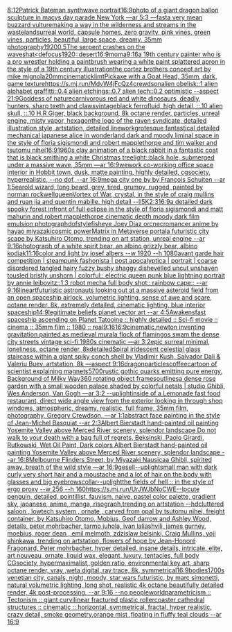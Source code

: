 [8:12](https://www.ebank.nz/aiartgenerator?category=8%3A12)[Patrick Bateman synthwave portrait](https://www.ebank.nz/aiartgenerator?category=Patrick%20Bateman%20synthwave%20portrait)[16:9](https://www.ebank.nz/aiartgenerator?category=16%3A9)[photo of a giant dragon ballon sculpture in macys day parade New York —ar 5:3 —fast](https://www.ebank.nz/aiartgenerator?category=photo%20of%20a%20giant%20dragon%20ballon%20sculpture%20in%20macys%20day%20parade%20New%20York%20%E2%80%94ar%205%3A3%20%E2%80%94fast)[a very mean buzzard vulture](https://www.ebank.nz/aiartgenerator?category=a%20very%20mean%20buzzard%20vulture)[making a way in the wilderness and streams in the wasteland](https://www.ebank.nz/aiartgenerator?category=making%20a%20way%20in%20the%20wilderness%20and%20streams%20in%20the%20wasteland)[surreal world, capsule homes, zero gravity, pink vines, green vines, particles, beautiful, large space, dreamy, 35mm photography](https://www.ebank.nz/aiartgenerator?category=surreal%20world%2C%20capsule%20homes%2C%20zero%20gravity%2C%20pink%20vines%2C%20green%20vines%2C%20particles%2C%20beautiful%2C%20large%20space%2C%20dreamy%2C%2035mm%20photography)[1920](https://www.ebank.nz/aiartgenerator?category=1920)[0.5](https://www.ebank.nz/aiartgenerator?category=0.5)[The serpent crashes on the waves](https://www.ebank.nz/aiartgenerator?category=The%20serpent%20crashes%20on%20the%20waves)[hat](https://www.ebank.nz/aiartgenerator?category=hat)[<defocus](https://www.ebank.nz/aiartgenerator?category=%3Cdefocus)[1920](https://www.ebank.nz/aiartgenerator?category=1920)[::](https://www.ebank.nz/aiartgenerator?category=%3A%3A)[desert](https://www.ebank.nz/aiartgenerator?category=desert)[16:9](https://www.ebank.nz/aiartgenerator?category=16%3A9)[moma](https://www.ebank.nz/aiartgenerator?category=moma)[9:16](https://www.ebank.nz/aiartgenerator?category=9%3A16)[a 19th century painter who is a pro wrestler holding a paintbrush wearing a white paint splattered apron in the style of a 19th century illustration](https://www.ebank.nz/aiartgenerator?category=a%2019th%20century%20painter%20who%20is%20a%20pro%20wrestler%20holding%20a%20paintbrush%20wearing%20a%20white%20paint%20splattered%20apron%20in%20the%20style%20of%20a%2019th%20century%20illustration)[the cortez brothers concept art by mike mignola](https://www.ebank.nz/aiartgenerator?category=the%20cortez%20brothers%20concept%20art%20by%20mike%20mignola)[20mm](https://www.ebank.nz/aiartgenerator?category=20mm)[cinematic](https://www.ebank.nz/aiartgenerator?category=cinematic)[klimt](https://www.ebank.nz/aiartgenerator?category=klimt)[Pickaxe with a Goat Head, 35mm, dark, game texture](https://www.ebank.nz/aiartgenerator?category=Pickaxe%20with%20a%20Goat%20Head%2C%2035mm%2C%20dark%2C%20game%20texture)[<https://s.mj.run/MdvW4jFcQz4>](https://www.ebank.nz/aiartgenerator?category=%3Chttps%3A//s.mj.run/MdvW4jFcQz4%3E)[crewdson](https://www.ebank.nz/aiartgenerator?category=crewdson)[alien obelisk::1 alien alphabet graffitti::0.4 alien etchings::0.7 alien tech::0.2 optimistic --aspect 21:9](https://www.ebank.nz/aiartgenerator?category=alien%20obelisk%3A%3A1%20alien%20alphabet%20graffitti%3A%3A0.4%20alien%20etchings%3A%3A0.7%20alien%20tech%3A%3A0.2%20optimistic%20--aspect%2021%3A9)[Goddess of nature](https://www.ebank.nz/aiartgenerator?category=Goddess%20of%20nature)[carnivorous red and white dinosaurs, deadly, hunters, sharp teeth and claws](https://www.ebank.nz/aiartgenerator?category=carnivorous%20red%20and%20white%20dinosaurs%2C%20deadly%2C%20hunters%2C%20sharp%20teeth%20and%20claws)[vintage](https://www.ebank.nz/aiartgenerator?category=vintage)[black ferrofluid, high detail, ::.10 alien skull, ::.10 H.R Giger, black background, 8k octane render, particles, unreal engine, misty vapor, hexagon](https://www.ebank.nz/aiartgenerator?category=black%20ferrofluid%2C%20high%20detail%2C%20%3A%3A.10%20alien%20skull%2C%20%3A%3A.10%20H.R%20Giger%2C%20black%20background%2C%208k%20octane%20render%2C%20particles%2C%20unreal%20engine%2C%20misty%20vapor%2C%20hexagon)[the logo of the raven syndicate, detailed illustration style, artstation, detailed linework](https://www.ebank.nz/aiartgenerator?category=the%20logo%20of%20the%20raven%20syndicate%2C%20detailed%20illustration%20style%2C%20artstation%2C%20detailed%20linework)[grotesque fantastical detailed mechanical japanese alice in wonderland dark and moody liminal space in the style of floria sigismondi and robert mapplethorpe and tim walker and tsutomu nihei](https://www.ebank.nz/aiartgenerator?category=grotesque%20fantastical%20detailed%20mechanical%20japanese%20alice%20in%20wonderland%20dark%20and%20moody%20liminal%20space%20in%20the%20style%20of%20floria%20sigismondi%20and%20robert%20mapplethorpe%20and%20tim%20walker%20and%20tsutomu%20nihei)[16:9](https://www.ebank.nz/aiartgenerator?category=16%3A9)[1960s clay animation of a black rabbit in a fantastic coat that is black smithing a white Christmas tree](https://www.ebank.nz/aiartgenerator?category=1960s%20clay%20animation%20of%20a%20black%20rabbit%20in%20a%20fantastic%20coat%20that%20is%20black%20smithing%20a%20white%20Christmas%20tree)[light::](https://www.ebank.nz/aiartgenerator?category=light%3A%3A)[black hole, submerged under a massive wave, 35mm —ar 16:9](https://www.ebank.nz/aiartgenerator?category=black%20hole%2C%20submerged%20under%20a%20massive%20wave%2C%2035mm%20%E2%80%94ar%2016%3A9)[wework co-working office space interior in Hobbit town, dusk, matte painting, highly detailed, cgsociety, hyperrealistic, --no dof, --ar 16:9](https://www.ebank.nz/aiartgenerator?category=wework%20co-working%20office%20space%20interior%20in%20Hobbit%20town%2C%20dusk%2C%20matte%20painting%2C%20highly%20detailed%2C%20cgsociety%2C%20hyperrealistic%2C%20--no%20dof%2C%20--ar%2016%3A9)[mega city one by by François Schuiten --ar 1:5](https://www.ebank.nz/aiartgenerator?category=mega%20city%20one%20by%20by%20Fran%C3%A7ois%20Schuiten%20--ar%201%3A5)[ear](https://www.ebank.nz/aiartgenerator?category=ear)[old wizard, long beard, grey, tired, grumpy, rugged, painted by norman rockwell](https://www.ebank.nz/aiartgenerator?category=old%20wizard%2C%20long%20beard%2C%20grey%2C%20tired%2C%20grumpy%2C%20rugged%2C%20painted%20by%20norman%20rockwell)[queen](https://www.ebank.nz/aiartgenerator?category=queen)[Vortex of War, crystal, in the style of craig mullins and ruan jia and quentin mabille, high detail --ll](https://www.ebank.nz/aiartgenerator?category=Vortex%20of%20War%2C%20crystal%2C%20in%20the%20style%20of%20craig%20mullins%20and%20ruan%20jia%20and%20quentin%20mabille%2C%20high%20detail%20--ll)[5K](https://www.ebank.nz/aiartgenerator?category=5K)[2:3](https://www.ebank.nz/aiartgenerator?category=2%3A3)[16:9](https://www.ebank.nz/aiartgenerator?category=16%3A9)[a detailed dark spooky forest infront of full eclipse in the style of floria sigismondi and matt mahurin and robert mapplethorpe cinematic depth moody dark film emulsion photograph](https://www.ebank.nz/aiartgenerator?category=a%20detailed%20dark%20spooky%20forest%20infront%20of%20full%20eclipse%20in%20the%20style%20of%20floria%20sigismondi%20and%20matt%20mahurin%20and%20robert%20mapplethorpe%20cinematic%20depth%20moody%20dark%20film%20emulsion%20photograph)[dof](https://www.ebank.nz/aiartgenerator?category=dof)[style](https://www.ebank.nz/aiartgenerator?category=style)[fisheye Joey Diaz orc](https://www.ebank.nz/aiartgenerator?category=fisheye%20Joey%20Diaz%20orc)[necromancer anime by hayao miyazaki](https://www.ebank.nz/aiartgenerator?category=necromancer%20anime%20by%20hayao%20miyazaki)[cosmic power](https://www.ebank.nz/aiartgenerator?category=cosmic%20power)[Matrix in Metaverse portal](https://www.ebank.nz/aiartgenerator?category=Matrix%20in%20Metaverse%20portal)[a futuristic city scape by Katsuhiro Otomo, trending on art station, unreal engine --ar 9:16](https://www.ebank.nz/aiartgenerator?category=a%20futuristic%20city%20scape%20by%20Katsuhiro%20Otomo%2C%20trending%20on%20art%20station%2C%20unreal%20engine%20--ar%209%3A16)[photograph of a white spirit bear, an albino grizzly bear, albino kodiak](https://www.ebank.nz/aiartgenerator?category=photograph%20of%20a%20white%20spirit%20bear%2C%20an%20albino%20grizzly%20bear%2C%20albino%20kodiak)[11:16](https://www.ebank.nz/aiartgenerator?category=11%3A16)[color and light by josef albers --w 1920 --h 1080](https://www.ebank.nz/aiartgenerator?category=color%20and%20light%20by%20josef%20albers%20--w%201920%20--h%201080)[avant garde hair competition | steampunk fashonista | post apocalyptica | portrait | coarse disordered tangled hairy fuzzy bushy shaggy dishevelled uncut unshaven tousled bristly unshorn | colorful:: electric queen punk blue lightning portrait by annie leibovitz::1.3 robot mecha full body shot:: rainbow cape:: --ar 9:16](https://www.ebank.nz/aiartgenerator?category=avant%20garde%20hair%20competition%20%7C%20steampunk%20fashonista%20%7C%20post%20apocalyptica%20%7C%20portrait%20%7C%20coarse%20disordered%20tangled%20hairy%20fuzzy%20bushy%20shaggy%20dishevelled%20uncut%20unshaven%20tousled%20bristly%20unshorn%20%7C%20colorful%3A%3A%20electric%20queen%20punk%20blue%20lightning%20portrait%20by%20annie%20leibovitz%3A%3A1.3%20robot%20mecha%20full%20body%20shot%3A%3A%20rainbow%20cape%3A%3A%20--ar%209%3A16)[lineart](https://www.ebank.nz/aiartgenerator?category=lineart)[futuristic astronauts looking out at a massive asteroid field from an open spaceship airlock, volumetric lighting, sense of awe and scare, octane render, 8k, extremely detailed, cinematic lighting, blue interior spaceship](https://www.ebank.nz/aiartgenerator?category=futuristic%20astronauts%20looking%20out%20at%20a%20massive%20asteroid%20field%20from%20an%20open%20spaceship%20airlock%2C%20volumetric%20lighting%2C%20sense%20of%20awe%20and%20scare%2C%20octane%20render%2C%208k%2C%20extremely%20detailed%2C%20cinematic%20lighting%2C%20blue%20interior%20spaceship)[14:9](https://www.ebank.nz/aiartgenerator?category=14%3A9)[legitimate beliefs planet vector art --ar 4:5](https://www.ebank.nz/aiartgenerator?category=legitimate%20beliefs%20planet%20vector%20art%20--ar%204%3A5)[Awakens](https://www.ebank.nz/aiartgenerator?category=Awakens)[fast spaceship ascending on Planet Tatooine :: highly detailed :: Sci-fi movie :: cinema :: 35mm film :: 1980 :: real](https://www.ebank.nz/aiartgenerator?category=fast%20spaceship%20ascending%20on%20Planet%20Tatooine%20%3A%3A%20highly%20detailed%20%3A%3A%20Sci-fi%20movie%20%3A%3A%20cinema%20%3A%3A%2035mm%20film%20%3A%3A%201980%20%3A%3A%20real)[9:16](https://www.ebank.nz/aiartgenerator?category=9%3A16)[16:9](https://www.ebank.nz/aiartgenerator?category=16%3A9)[cinematic,](https://www.ebank.nz/aiartgenerator?category=cinematic%2C)[newton inventing gravitation painted as medieval mural](https://www.ebank.nz/aiartgenerator?category=newton%20inventing%20gravitation%20painted%20as%20medieval%20mural)[a flock of flamingos swam the dense city streets vintage sci-fi 1980s cinematic —ar 3:2](https://www.ebank.nz/aiartgenerator?category=a%20flock%20of%20flamingos%20swam%20the%20dense%20city%20streets%20vintage%20sci-fi%201980s%20cinematic%20%E2%80%94ar%203%3A2)[epic surreal minimal, loneliness, octane render, 8k](https://www.ebank.nz/aiartgenerator?category=epic%20surreal%20minimal%2C%20loneliness%2C%20octane%20render%2C%208k)[detailed](https://www.ebank.nz/aiartgenerator?category=detailed)[Spiral iridescent celestial glass staircase within a giant spiky conch shell by Vladimir Kush, Salvador Dali & Valeriu Buev, artstation, 8k —aspect 9:16](https://www.ebank.nz/aiartgenerator?category=Spiral%20iridescent%20celestial%20glass%20staircase%20within%20a%20giant%20spiky%20conch%20shell%20by%20Vladimir%20Kush%2C%20Salvador%20Dali%20%26%20Valeriu%20Buev%2C%20artstation%2C%208k%20%E2%80%94aspect%209%3A16)[dragon](https://www.ebank.nz/aiartgenerator?category=dragon)[particles](https://www.ebank.nz/aiartgenerator?category=particles)[coffee](https://www.ebank.nz/aiartgenerator?category=coffee)[cartoon of scientist explaining magnets](https://www.ebank.nz/aiartgenerator?category=cartoon%20of%20scientist%20explaining%20magnets)[5700](https://www.ebank.nz/aiartgenerator?category=5700)[rustic gothic quarks emitting pure energy. Background of Milky Way](https://www.ebank.nz/aiartgenerator?category=rustic%20gothic%20quarks%20emitting%20pure%20energy.%20Background%20of%20Milky%20Way)[360 rotating object frames](https://www.ebank.nz/aiartgenerator?category=360%20rotating%20object%20frames)[outlines](https://www.ebank.nz/aiartgenerator?category=outlines)[a dense rose garden with a small wooden palace shaded by colorful petals | studio Ghibli, Wes Anderson, Van Gogh —ar 3:2 --uplight](https://www.ebank.nz/aiartgenerator?category=a%20dense%20rose%20garden%20with%20a%20small%20wooden%20palace%20shaded%20by%20colorful%20petals%20%7C%20studio%20Ghibli%2C%20Wes%20Anderson%2C%20Van%20Gogh%20%E2%80%94ar%203%3A2%20--uplight)[inside of a Lemonade fast food restaurant, direct wide angle view from the exterior looking in through shop windows, atmospheric, dreamy, realistic, full frame, 35mm film, photography, Gregory Crewdson, —ar 1:1](https://www.ebank.nz/aiartgenerator?category=inside%20of%20a%20Lemonade%20fast%20food%20restaurant%2C%20direct%20wide%20angle%20view%20from%20the%20exterior%20looking%20in%20through%20shop%20windows%2C%20atmospheric%2C%20dreamy%2C%20realistic%2C%20full%20frame%2C%2035mm%20film%2C%20photography%2C%20Gregory%20Crewdson%2C%20%E2%80%94ar%201%3A1)[abstract face painting in the style of Jean-Michel Basquiat --ar 2:3](https://www.ebank.nz/aiartgenerator?category=abstract%20face%20painting%20in%20the%20style%20of%20Jean-Michel%20Basquiat%20--ar%202%3A3)[Albert Bierstadt hand-painted oil painting Yosemite Valley above Merced River scenery, splendor landscape Do not walk to your death with a bag full of regrets, Beksinski, Paolo Girardi, Rutkowski, Wet Oil Paint, Dark colors Albert Bierstadt hand-painted oil painting Yosemite Valley above Merced River scenery, splendor landscape --ar 16:8](https://www.ebank.nz/aiartgenerator?category=Albert%20Bierstadt%20hand-painted%20oil%20painting%20Yosemite%20Valley%20above%20Merced%20River%20scenery%2C%20splendor%20landscape%20Do%20not%20walk%20to%20your%20death%20with%20a%20bag%20full%20of%20regrets%2C%20Beksinski%2C%20Paolo%20Girardi%2C%20Rutkowski%2C%20Wet%20Oil%20Paint%2C%20Dark%20colors%20Albert%20Bierstadt%20hand-painted%20oil%20painting%20Yosemite%20Valley%20above%20Merced%20River%20scenery%2C%20splendor%20landscape%20--ar%2016%3A8)[Melbourne Flinders Street, by Miyazaki Nausicaa Ghibli, spirited away, breath of the wild style —ar 16:9](https://www.ebank.nz/aiartgenerator?category=Melbourne%20Flinders%20Street%2C%20by%20Miyazaki%20Nausicaa%20Ghibli%2C%20spirited%20away%2C%20breath%20of%20the%20wild%20style%20%E2%80%94ar%2016%3A9)[gesell](https://www.ebank.nz/aiartgenerator?category=gesell)[--uplight](https://www.ebank.nz/aiartgenerator?category=--uplight)[small man with dark curly very short hair and a moustache and a lot of hair on the body with glasses and big eyebrows](https://www.ebank.nz/aiartgenerator?category=small%20man%20with%20dark%20curly%20very%20short%20hair%20and%20a%20moustache%20and%20a%20lot%20of%20hair%20on%20the%20body%20with%20glasses%20and%20big%20eyebrows)[collar](https://www.ebank.nz/aiartgenerator?category=collar)[--uplight](https://www.ebank.nz/aiartgenerator?category=--uplight)[the fields of hell :: in the style of ergo proxy --w 256 --h 160](https://www.ebank.nz/aiartgenerator?category=the%20fields%20of%20hell%20%3A%3A%20in%20the%20style%20of%20ergo%20proxy%20--w%20256%20--h%20160)[<https://s.mj.run/UrJWJbNoCWE>](https://www.ebank.nz/aiartgenerator?category=%3Chttps%3A//s.mj.run/UrJWJbNoCWE%3E)[--lp](https://www.ebank.nz/aiartgenerator?category=--lp)[cute penguin, detailed, pointillist, fauvism, naive, pastel color palette, gradient sky, japanese, anime, manga, risograph,trending on artstation --hd](https://www.ebank.nz/aiartgenerator?category=cute%20penguin%2C%20detailed%2C%20pointillist%2C%20fauvism%2C%20naive%2C%20pastel%20color%20palette%2C%20gradient%20sky%2C%20japanese%2C%20anime%2C%20manga%2C%20risograph%2Ctrending%20on%20artstation%20--hd)[cluttered saloon , lowtech system , ornate , carved from opal by tsutomu nihei, freight container, by Katsuhiro Otomo, Mobius, Geof darrow and Ashley Wood, details, peter mohrbacher, tarmo juhola, ivan laliashvili, james gurney, moebius, roger dean , emil melmoth, zdzislaw belsinki, Craig Mullins, yoji shinkawa, trending on artstation, flowers of hope by Jean-Honoré Fragonard, Peter mohrbacher, hyper detailed, insane details, intricate, elite, art nouveau, ornate, liquid wax, elegant, luxury, tentacles, full body CGsociety, hypermaximalist, golden ratio, environmental key art, sharp octane render, vray ,weta digital, ray trace, 8k, symmetrical](https://www.ebank.nz/aiartgenerator?category=cluttered%20saloon%20%2C%20lowtech%20system%20%2C%20ornate%20%2C%20carved%20from%20opal%20by%20tsutomu%20nihei%2C%20freight%20container%2C%20by%20Katsuhiro%20Otomo%2C%20Mobius%2C%20Geof%20darrow%20and%20Ashley%20Wood%2C%20details%2C%20peter%20mohrbacher%2C%20tarmo%20juhola%2C%20ivan%20laliashvili%2C%20james%20gurney%2C%20moebius%2C%20roger%20dean%20%2C%20emil%20melmoth%2C%20zdzislaw%20belsinki%2C%20Craig%20Mullins%2C%20yoji%20shinkawa%2C%20trending%20on%20artstation%2C%20flowers%20of%20hope%20by%20Jean-Honor%C3%A9%20Fragonard%2C%20Peter%20mohrbacher%2C%20hyper%20detailed%2C%20insane%20details%2C%20intricate%2C%20elite%2C%20art%20nouveau%2C%20ornate%2C%20liquid%20wax%2C%20elegant%2C%20luxury%2C%20tentacles%2C%20full%20body%20CGsociety%2C%20hypermaximalist%2C%20golden%20ratio%2C%20environmental%20key%20art%2C%20sharp%20octane%20render%2C%20vray%20%2Cweta%20digital%2C%20ray%20trace%2C%208k%2C%20symmetrical)[16:9](https://www.ebank.nz/aiartgenerator?category=16%3A9)[bodies](https://www.ebank.nz/aiartgenerator?category=bodies)[1700s venetian city, canals, night, moody, star wars futuristic, by marc simonetti, natural volumetric lighting, long shot, realistic 4k octane beautifully detailed render, 4k post-processing, --ar 9:16 --no people](https://www.ebank.nz/aiartgenerator?category=1700s%20venetian%20city%2C%20canals%2C%20night%2C%20moody%2C%20star%20wars%20futuristic%2C%20by%20marc%20simonetti%2C%20natural%20volumetric%20lighting%2C%20long%20shot%2C%20realistic%204k%20octane%20beautifully%20detailed%20render%2C%204k%20post-processing%2C%20--ar%209%3A16%20--no%20people)[world](https://www.ebank.nz/aiartgenerator?category=world)[parametricism :: Tectonism :: giant curvilinear fractured plastic rollercoaster cathedral structures :: cinematic :: horizontal, symmetrical, fractal, hyper realistic, crazy detail, smoke geometry,orange mist ,floating in fluffy teal clouds --ar 16:9](https://www.ebank.nz/aiartgenerator?category=parametricism%20%3A%3A%20Tectonism%20%3A%3A%20giant%20curvilinear%20fractured%20plastic%20rollercoaster%20cathedral%20structures%20%3A%3A%20cinematic%20%3A%3A%20horizontal%2C%20symmetrical%2C%20fractal%2C%20hyper%20realistic%2C%20crazy%20detail%2C%20smoke%20geometry%2Corange%20mist%20%2Cfloating%20in%20fluffy%20teal%20clouds%20--ar%2016%3A9)